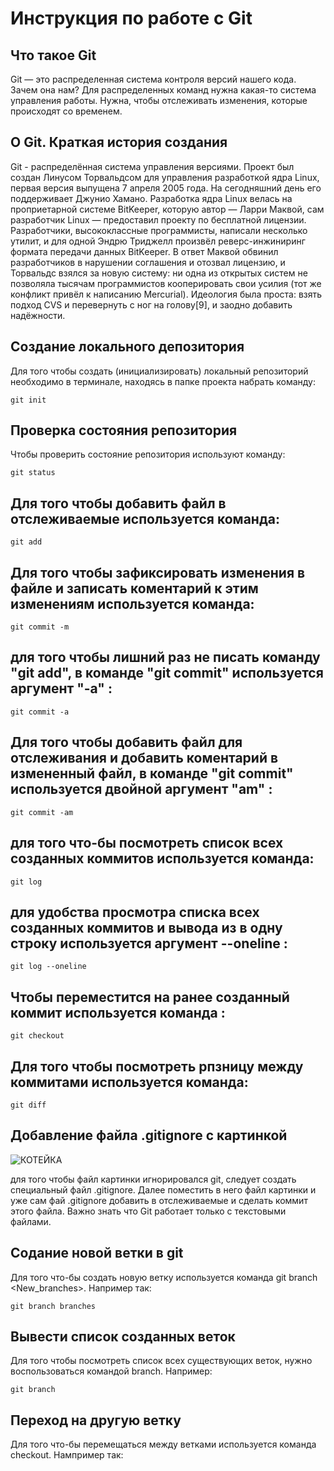 # **Инструкция по работе с Git**
## Что такое Git
Git — это распределенная система контроля версий нашего кода. Зачем она нам? Для распределенных команд нужна какая-то система управления работы. Нужна, чтобы отслеживать изменения, которые происходят со временем. 

## О Git. Краткая история создания

Git - распределённая система управления версиями. Проект был создан Линусом Торвальдсом для управления разработкой ядра Linux, первая версия выпущена 7 апреля 2005 года. На сегодняшний день его поддерживает Джунио Хамано.
Разработка ядра Linux велась на проприетарной системе BitKeeper, которую автор — Ларри Маквой, сам разработчик Linux — предоставил проекту по бесплатной лицензии. Разработчики, высококлассные программисты, написали несколько утилит, и для одной Эндрю Триджелл произвёл реверс-инжиниринг формата передачи данных BitKeeper. В ответ Маквой обвинил разработчиков в нарушении соглашения и отозвал лицензию, и Торвальдс взялся за новую систему: ни одна из открытых систем не позволяла тысячам программистов кооперировать свои усилия (тот же конфликт привёл к написанию Mercurial). Идеология была проста: взять подход CVS и перевернуть с ног на голову[9], и заодно добавить надёжности.


## Создание локального депозитория

Для того чтобы создать (инициализировать) локальный репозиторий необходимо в терминале, находясь в папке проекта набрать команду:

    git init

## Проверка состояния репозитория

Чтобы проверить состояние репозитория используют команду:

    git status

## Для того чтобы добавить файл в отслеживаемые используется команда:

    git add

## Для того чтобы зафиксировать изменения в файле и записать коментарий к этим изменениям используется команда:

    git commit -m

## для того чтобы лишний раз не писать команду "git add", в команде "git commit" используется аргумент "-a" :

    git commit -a


## Для того чтобы добавить файл для отслеживания и добавить коментарий в измененный файл, в команде "git commit" используется двойной аргумент "am" :

    git commit -am

## для того что-бы посмотреть список всех созданных коммитов используется команда:

    git log

## для удобства просмотра списка всех созданных коммитов и вывода из в одну строку используется аргумент --oneline :

    git log --oneline

## Чтобы переместится на ранее созданный коммит используется команда :

    git checkout

## Для того чтобы посмотреть рпзницу между коммитами используется команда:

    git diff


## Добавление файла .gitignore с картинкой
![КОТЕЙКА](koteika.jpg)

для того чтобы файл картинки игнорировался git, следует создать специальный файл .gitignore. Далее поместить в него файл картинки и уже сам фай .gitignore добавить в отслеживаемые и сделать коммит этого файла.
Важно знать что Git работает только с текстовыми файлами.


## Содание новой ветки в git

Для того что-бы создать новую ветку используется команда 
git branch <New_branches>. Например так:
    
    git branch branches


## Вывести список созданных веток


Для того чтобы посмотреть список всех существующих веток, нужно воспользоваться командой branch. Например:

    git branch


## Переход на другую ветку 

Для того что-бы перемещаться между ветками используется команда checkout. Нампример так:

